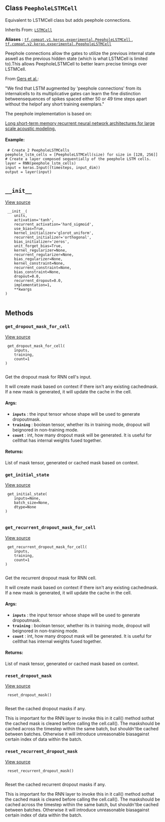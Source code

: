 

## Class  `PeepholeLSTMCell` 
Equivalent to LSTMCell class but adds peephole connections.

Inherits From: [ `LSTMCell` ](https://tensorflow.google.cn/api_docs/python/tf/compat/v1/keras/layers/LSTMCell)

**Aliases** : [ `tf.compat.v1.keras.experimental.PeepholeLSTMCell` ](/api_docs/python/tf/keras/experimental/PeepholeLSTMCell), [ `tf.compat.v2.keras.experimental.PeepholeLSTMCell` ](/api_docs/python/tf/keras/experimental/PeepholeLSTMCell)

Peephole connections allow the gates to utilize the previous internal state aswell as the previous hidden state (which is what LSTMCell is limited to).This allows PeepholeLSTMCell to better learn precise timings over LSTMCell.

From [Gers et al.](http://www.jmlr.org/papers/volume3/gers02a/gers02a.pdf):

"We find that LSTM augmented by 'peephole connections' from its internalcells to its multiplicative gates can learn the fine distinction betweensequences of spikes spaced either 50 or 49 time steps apart without the helpof any short training exemplars."

The peephole implementation is based on:

[Long short-term memory recurrent neural network architectures for large scale acoustic modeling.](https://research.google.com/pubs/archive/43905.pdf)

#### Example:


```
 # Create 2 PeepholeLSTMCells
peephole_lstm_cells = [PeepholeLSTMCell(size) for size in [128, 256]]
# Create a layer composed sequentially of the peephole LSTM cells.
layer = RNN(peephole_lstm_cells)
input = keras.Input((timesteps, input_dim))
output = layer(input)
 
```

##  `__init__` 
[View source](https://github.com/tensorflow/tensorflow/blob/r2.0/tensorflow/python/keras/layers/recurrent.py#L2100-L2148)

```
 __init__(
    units,
    activation='tanh',
    recurrent_activation='hard_sigmoid',
    use_bias=True,
    kernel_initializer='glorot_uniform',
    recurrent_initializer='orthogonal',
    bias_initializer='zeros',
    unit_forget_bias=True,
    kernel_regularizer=None,
    recurrent_regularizer=None,
    bias_regularizer=None,
    kernel_constraint=None,
    recurrent_constraint=None,
    bias_constraint=None,
    dropout=0.0,
    recurrent_dropout=0.0,
    implementation=1,
    **kwargs
)
 
```

## Methods


###  `get_dropout_mask_for_cell` 
[View source](https://github.com/tensorflow/tensorflow/blob/r2.0/tensorflow/python/keras/layers/recurrent.py#L1033-L1067)

```
 get_dropout_mask_for_cell(
    inputs,
    training,
    count=1
)
 
```

Get the dropout mask for RNN cell's input.

It will create mask based on context if there isn't any existing cachedmask. If a new mask is generated, it will update the cache in the cell.

#### Args:
- **`inputs`** : the input tensor whose shape will be used to generate dropoutmask.
- **`training`** : boolean tensor, whether its in training mode, dropout will beignored in non-training mode.
- **`count`** : int, how many dropout mask will be generated. It is useful for cellthat has internal weights fused together.


#### Returns:
List of mask tensor, generated or cached mask based on context.

###  `get_initial_state` 
[View source](https://github.com/tensorflow/tensorflow/blob/r2.0/tensorflow/python/keras/layers/recurrent.py#L2312-L2314)

```
 get_initial_state(
    inputs=None,
    batch_size=None,
    dtype=None
)
 
```

###  `get_recurrent_dropout_mask_for_cell` 
[View source](https://github.com/tensorflow/tensorflow/blob/r2.0/tensorflow/python/keras/layers/recurrent.py#L1069-L1105)

```
 get_recurrent_dropout_mask_for_cell(
    inputs,
    training,
    count=1
)
 
```

Get the recurrent dropout mask for RNN cell.

It will create mask based on context if there isn't any existing cachedmask. If a new mask is generated, it will update the cache in the cell.

#### Args:
- **`inputs`** : the input tensor whose shape will be used to generate dropoutmask.
- **`training`** : boolean tensor, whether its in training mode, dropout will beignored in non-training mode.
- **`count`** : int, how many dropout mask will be generated. It is useful for cellthat has internal weights fused together.


#### Returns:
List of mask tensor, generated or cached mask based on context.

###  `reset_dropout_mask` 
[View source](https://github.com/tensorflow/tensorflow/blob/r2.0/tensorflow/python/keras/layers/recurrent.py#L1009-L1019)

```
 reset_dropout_mask()
 
```

Reset the cached dropout masks if any.

This is important for the RNN layer to invoke this in it call() method sothat the cached mask is cleared before calling the cell.call(). The maskshould be cached across the timestep within the same batch, but shouldn'tbe cached between batches. Otherwise it will introduce unreasonable biasagainst certain index of data within the batch.

###  `reset_recurrent_dropout_mask` 
[View source](https://github.com/tensorflow/tensorflow/blob/r2.0/tensorflow/python/keras/layers/recurrent.py#L1021-L1031)

```
 reset_recurrent_dropout_mask()
 
```

Reset the cached recurrent dropout masks if any.

This is important for the RNN layer to invoke this in it call() method sothat the cached mask is cleared before calling the cell.call(). The maskshould be cached across the timestep within the same batch, but shouldn'tbe cached between batches. Otherwise it will introduce unreasonable biasagainst certain index of data within the batch.

